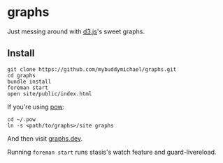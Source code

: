 # graphs

Just messing around with [d3.js](d3js.org)'s sweet graphs.

## Install

```shell
git clone https://github.com/mybuddymichael/graphs.git
cd graphs
bundle install
foreman start
open site/public/index.html
```

If you're using [pow](http://pow.cx/):

```shell
cd ~/.pow
ln -s <path/to/graphs>/site graphs
```

And then visit [graphs.dev](http://graphs.dev/).

Running `foreman start` runs stasis's watch feature and guard-livereload.
